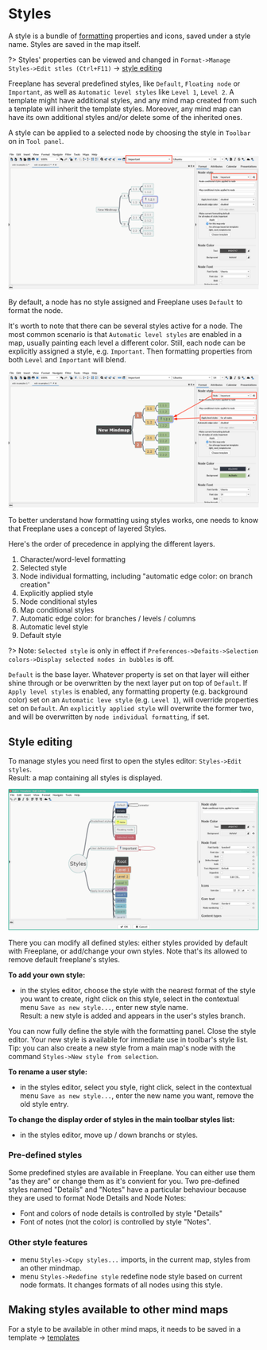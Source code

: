 # Styles

A style is a bundle of [formatting](formatting-maps-and-nodes.md) properties and icons, saved under a style name. 
Styles are saved in the map itself.

?> Styles' properties can be viewed and changed in `Format->Manage Styles->Edit stles (Ctrl+F11)` → [style editing](#style-editing)

Freeplane has several predefined styles, like `Default`, `Floating node` or `Important`, as well as `Automatic level styles` like `Level 1`, `Level 2`.
A template might have additional styles, and any mind map created from such a template will inherit the template styles. 
Moreover, any mind map can have its own additional styles and/or delete some of the inherited ones.

A style can be applied to a selected node by choosing the style in `Toolbar` on in `Tool panel`.

![](../images/style_in_Toolbar_and_Tool_panel-1'10'2.png ':size=200')

By default, a node has no style assigned and Freeplane uses `Default` to format the node.

It's worth to note that there can be several styles active for a node.
The most common scenario is that `Automatic level styles` are enabled in a map, usually painting each level a different color.
Still, each node can be explicitly assigned a style, e.g. `Important`. 
Then formatting properties from both `Level` and `Important` will blend.

![](../images/apply_level_styles_and_explicitly_applied_style-1'10'2.png ':size=200')

To better understand how formatting using styles works, one needs to know that Freeplane uses a concept of layered Styles.

Here's the order of precedence in applying the different layers.

1. Character/word-level formatting
2. Selected style 
3. Node individual formatting, including "automatic edge color: on branch creation"
4. Explicitly applied style
5. Node conditional styles
6. Map conditional styles
7. Automatic edge color: for branches / levels / columns
8. Automatic level style
9. Default style

?> Note: `Selected style` is only in effect if `Preferences->Defaits->Selection colors->Display selected nodes in bubbles` is off.

`Default` is the base layer. 
Whatever property is set on that layer will either shine through or be overwritten by the next layer put on top of `Default`.
If `Apply level styles` is enabled, any formatting property (e.g. background color) set on an `Automatic leve style` (e.g. `Level 1`), will override properties set on `Default`.
An `explicitly applied style` will overwrite the former two, and will be overwritten by `node individual formatting`, if set.

## Style editing

To manage styles you need first to open the styles editor: `Styles->Edit styles`.\
Result: a map containing all styles is displayed.

![](../images/style_editing_dialog-1'10'2.png ':size=200')

There you can modify all defined styles: either styles provided by default with Freeplane, or add/change your own styles. 
Note that's its allowed to remove default freeplane's styles.

**To add your own style:**

* in the styles editor, choose the style with the nearest format of the style you want to create, right click on this style, select in the contextual menu `Save as new style...`, enter new style name.\
  Result: a new style is added and appears in the user's styles branch.

You can now fully define the style with the formatting panel. 
Close the style editor. 
Your new style is available for immediate use in toolbar's style list. 
Tip: you can also create a new style from a main map's node with the command `Styles->New style from selection`.

**To rename a user style:**

* in the styles editor, select you style, right click, select in the contextual menu `Save as new style...`, enter the new name you want, remove the old style entry.

**To change the display order of styles in the main toolbar styles list:**

* in the styles editor, move up / down branchs or styles.

### Pre-defined styles

Some predefined styles are available in Freeplane. 
You can either use them "as they are" or change them as it's convient for you. 
Two pre-defined styles named "Details" and "Notes" have a particular behaviour because they are used  to format Node Details and Node Notes:

* Font and colors of node details is controlled by style "Details"
* Font of notes (not the color) is controlled by style "Notes".

### Other style features

* menu `Styles->Copy styles...` imports, in the current map, styles from an other mindmap.
* menu `Styles->Redefine style` redefine node style based on current node formats. It changes formats of all nodes using this style.

## Making styles available to other mind maps

For a style to be available in other mind maps, it needs to be saved in a template → [templates](templates.md)
